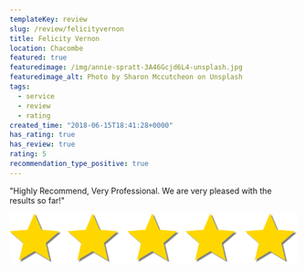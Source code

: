 ```yaml
---
templateKey: review
slug: /review/felicityvernon
title: Felicity Vernon
location: Chacombe
featured: true
featuredimage: /img/annie-spratt-3A46Gcjd6L4-unsplash.jpg
featuredimage_alt: Photo by Sharon Mccutcheon on Unsplash
tags:
  - service
  - review
  - rating
created_time: "2018-06-15T18:41:28+0000"
has_rating: true
has_review: true
rating: 5
recommendation_type_positive: true
---
```

"Highly Recommend, Very Professional. We are very pleased with the results so far!"


![](./5starrating.png)